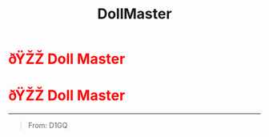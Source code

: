 ﻿---
lang: en-US
title: DollMaster
prev: 
next: Mastermind
---
# <font color=red>ðŸŽŽ <b>Doll Master</b></font> <Badge text="Experimental" type="tip" vertical="middle"/>
# <font color=red>ðŸŽŽ <b>Doll Master</b></font> <Badge text="Experimental" type="tip" vertical="middle"/>
---

> From: D1GQ

